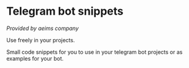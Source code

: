 # Telegram bot snippets
_Provided by aeims company_

Use freely in your projects.

Small code snippets for you to use in your telegram bot projects or as examples for your bot.